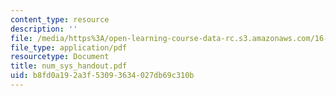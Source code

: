 ```yaml
---
content_type: resource
description: ''
file: /media/https%3A/open-learning-course-data-rc.s3.amazonaws.com/16-01-unified-engineering-i-ii-iii-iv-fall-2005-spring-2006/b8fd0a192a3f53093634027db69c310b_num_sys_handout.pdf
file_type: application/pdf
resourcetype: Document
title: num_sys_handout.pdf
uid: b8fd0a19-2a3f-5309-3634-027db69c310b
---
```

